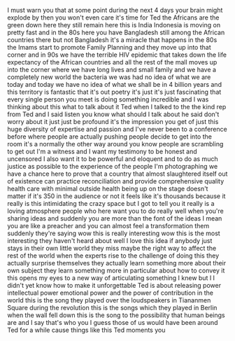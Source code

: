 
I must warn you that at some point
during the next 4 days your brain might
explode by then you won&#39;t even care it&#39;s
time for Ted the Africans are the green
down here they still remain here this is
India Indonesia is moving on pretty fast
and in the 80s here you have Bangladesh
still among the African countries there
but not Bangladesh it&#39;s a miracle that
happens in the 80s the Imams start to
promote Family Planning and they move up
into that corner and in 90s we have the
terrible HIV epidemic that takes down
the life expectancy of the African
countries and all the rest of the mall
moves up into the corner where we have
long lives and small family and we have
a completely new world the bacteria we
was had no idea of what we are today and
today we have no idea of what we shall
be in 4 billion years and this territory
is fantastic that it&#39;s out poetry it&#39;s
just it&#39;s just fascinating that every
single person you meet is doing
something incredible and I was thinking
about this what to talk about it Ted
when I talked to the the kind rep from
Ted and I said listen you know what
should I talk about he said don&#39;t worry
about it just just be profound
it&#39;s the impression you get of just this
huge diversity of expertise and passion
and I&#39;ve never been to a conference
before where people are actually pushing
people decide to get into the room it&#39;s
a normally the other way around you know
people are scrambling to get out
I&#39;m a witness and I want my testimony to
be honest and uncensored I also want it
to be powerful and eloquent and to do as
much justice as possible to the
experience of the people I&#39;m
photographing we have a chance here to
prove that a country that almost
slaughtered itself out of existence can
practice reconciliation and provide
comprehensive quality health care with
minimal outside health being up on the
stage
doesn&#39;t matter if it&#39;s 350 in the
audience or not it feels like it&#39;s
thousands because it really is this
intimidating the crazy space but I got
to tell you it really is a loving
atmosphere people who here want you to
do really well when you&#39;re sharing ideas
and suddenly you are more than the font
of the ideas I mean you are like a
preacher and you can almost feel a
transformation them suddenly they&#39;re
saying wow this is really interesting
wow this is the most interesting they
haven&#39;t heard about well I love this
idea if anybody just stays in their own
little world they miss maybe the right
way to affect the rest of the world when
the experts rise to the challenge of
doing this they actually surprise
themselves they actually learn something
more about their own subject they learn
something more in particular about how
to convey it this opens my eyes to a new
way of articulating something I knew
but I I didn&#39;t yet know how to make it
unforgettable Ted is about releasing
power intellectual power emotional power
and the power of contribution in the
world this is the song they played over
the loudspeakers in Tiananmen Square
during the revolution this is the songs
which they played in Berlin when the
wall fell down this is the song to the
possibility that human beings are and I
say that&#39;s who you
I guess those of us would have been
around Ted for a while cause things like
this Ted moments
you
